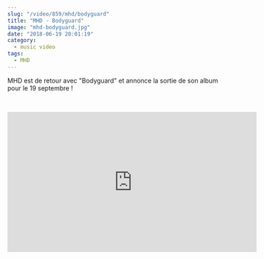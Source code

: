 ```yaml
--- 
slug: "/video/859/mhd/bodyguard"
title: "MHD - Bodyguard"
image: "mhd-bodyguard.jpg"
date: "2018-06-19 20:01:19"
category:
  - music video
tags:
  - MHD
---
```

<p>MHD est de retour avec "Bodyguard" et annonce la sortie de son album pour le 19 septembre !</p><br/><p><iframe width="560" height="315" src="https://www.youtube.com/embed/BgMY2_U--_0" frameborder="0" allow="autoplay; encrypted-media" allowfullscreen></iframe></p>